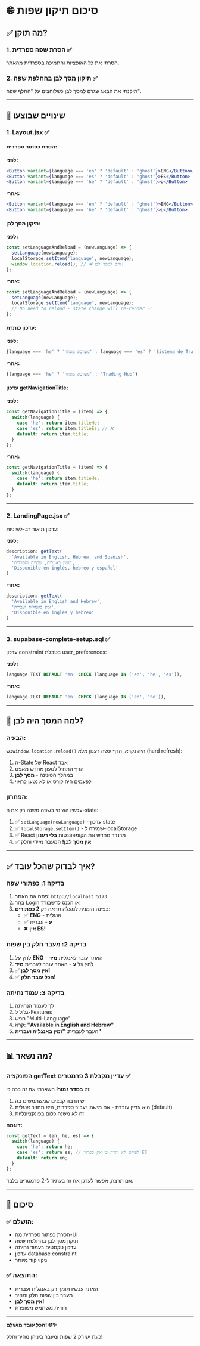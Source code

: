# 🌐 סיכום תיקון שפות

## ✅ מה תוקן?

### 1. הסרת שפה ספרדית ✅
הסרתי את כל האופציות והתמיכה בספרדית מהאתר.

### 2. תיקון מסך לבן בהחלפת שפה ✅
תיקנתי את הבאג שגרם למסך לבן כשלוחצים על "החלף שפה".

---

## 🔧 שינויים שבוצעו

### 1. Layout.jsx ✅

#### הסרת כפתור ספרדית:
**לפני:**
```jsx
<Button variant={language === 'en' ? 'default' : 'ghost'}>ENG</Button>
<Button variant={language === 'es' ? 'default' : 'ghost'}>ES</Button>  ❌
<Button variant={language === 'he' ? 'default' : 'ghost'}>ע</Button>
```

**אחרי:**
```jsx
<Button variant={language === 'en' ? 'default' : 'ghost'}>ENG</Button>
<Button variant={language === 'he' ? 'default' : 'ghost'}>ע</Button>
```

#### תיקון מסך לבן:
**לפני:**
```javascript
const setLanguageAndReload = (newLanguage) => {
  setLanguage(newLanguage);
  localStorage.setItem('language', newLanguage);
  window.location.reload(); // ❌ גרם למסך לבן!
};
```

**אחרי:**
```javascript
const setLanguageAndReload = (newLanguage) => {
  setLanguage(newLanguage);
  localStorage.setItem('language', newLanguage);
  // No need to reload - state change will re-render ✅
};
```

#### עדכון כותרת:
**לפני:**
```jsx
{language === 'he' ? 'מערכת מסחר' : language === 'es' ? 'Sistema de Trading' : 'Trading Hub'}
```

**אחרי:**
```jsx
{language === 'he' ? 'מערכת מסחר' : 'Trading Hub'}
```

#### עדכון getNavigationTitle:
**לפני:**
```javascript
const getNavigationTitle = (item) => {
  switch(language) {
    case 'he': return item.titleHe;
    case 'es': return item.titleEs; // ❌
    default: return item.title;
  }
};
```

**אחרי:**
```javascript
const getNavigationTitle = (item) => {
  switch(language) {
    case 'he': return item.titleHe;
    default: return item.title;
  }
};
```

---

### 2. LandingPage.jsx ✅

עדכון תיאור רב-לשוניות:

**לפני:**
```javascript
description: getText(
  'Available in English, Hebrew, and Spanish',
  'זמין באנגלית, עברית וספרדית',
  'Disponible en inglés, hebreo y español'
)
```

**אחרי:**
```javascript
description: getText(
  'Available in English and Hebrew',
  'זמין באנגלית ועברית',
  'Disponible en inglés y hebreo'
)
```

---

### 3. supabase-complete-setup.sql ✅

עדכון constraint בטבלת user_preferences:

**לפני:**
```sql
language TEXT DEFAULT 'en' CHECK (language IN ('en', 'he', 'es')),
```

**אחרי:**
```sql
language TEXT DEFAULT 'en' CHECK (language IN ('en', 'he')),
```

---

## 🎯 למה המסך היה לבן?

### הבעיה:
כש`window.location.reload()` היה נקרא, הדף עשה רענון מלא (hard refresh):
1. ה-State של React אבד
2. הדף התחיל לטעון מחדש מאפס
3. במהלך הטעינה - **מסך לבן**
4. לפעמים היה קורס או לא נטען כראוי

### הפתרון:
עכשיו השינוי בשפה משנה רק את ה-state:
1. ✅ `setLanguage(newLanguage)` - עדכון state
2. ✅ `localStorage.setItem()` - שמירה ל-localStorage
3. ✅ React מרנדר מחדש את הקומפוננטות **בלי רענון**
4. ✅ **אין מסך לבן!** המעבר מיידי וחלק

---

## ✅ איך לבדוק שהכל עובד?

### בדיקה 1: כפתורי שפה
1. פתח את האתר: `http://localhost:5173`
2. בחר Login או הכנס לדשבורד
3. בפינה הימנית למעלה תראה רק **2 כפתורים**:
   - ✅ **ENG** - אנגלית
   - ✅ **ע** - עברית
   - ❌ **אין ES!**

### בדיקה 2: מעבר חלק בין שפות
1. לחץ על **ENG** - האתר עובר לאנגלית **מיד**
2. לחץ על **ע** - האתר עובר לעברית **מיד**
3. ✅ **אין מסך לבן!**
4. ✅ **הכל עובד חלק!**

### בדיקה 3: עמוד נחיתה
1. לך לעמוד הנחיתה
2. גלול ל-Features
3. חפש "Multi-Language"
4. קרא: **"Available in English and Hebrew"**
5. העבר לעברית: **"זמין באנגלית ועברית"**

---

## 📊 מה נשאר?

### הפונקציה getText עדיין מקבלת 3 פרמטרים ✅

זה **בסדר גמור!** השארתי את זה ככה כי:
1. יש הרבה קבצים שמשתמשים בה
2. היא עדיין עובדת - אם מישהו יעביר ספרדית, היא תחזיר אנגלית (default)
3. זה לא משנה כלום בפונקציונליות

**דוגמה:**
```javascript
const getText = (en, he, es) => {
  switch(language) {
    case 'he': return he;
    case 'es': return es; // לעולם לא יקרה כי אין כפתור ES
    default: return en;
  }
};
```

אם תרצה, אפשר לעדכן את זה בעתיד ל-2 פרמטרים בלבד.

---

## 🎉 סיכום

### ✅ הושלם:
- הסרת כפתור ספרדית מה-UI
- תיקון מסך לבן בהחלפת שפה
- עדכון טקסטים בעמוד נחיתה
- עדכון database constraint
- ניקוי קוד מיותר

### ✅ התוצאה:
- האתר עכשיו תומך רק באנגלית ועברית
- מעבר בין שפות חלק ומהיר
- **אין מסך לבן!**
- חוויית משתמש משופרת

---

**הכל עובד מושלם! 🌐✨**

כעת יש רק 2 שפות ומעבר ביניהן מהיר וחלק!

